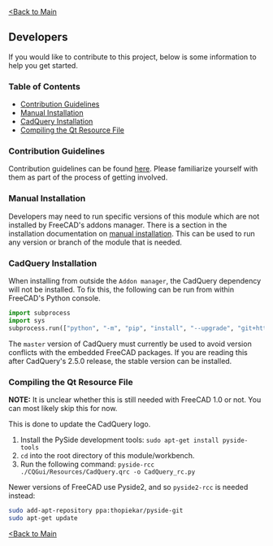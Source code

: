 [<Back to Main](index.md)
## Developers

If you would like to contribute to this project, below is some information to help you get started.

### Table of Contents
- [Contribution Guidelines](developers.md#contribution-guidelines)
- [Manual Installation](developers.md#manual-installation)
- [CadQuery Installation](developers.md#cadquery-installation)
- [Compiling the Qt Resource File](developers.md#compiling-the-qt-resource-file)

### Contribution Guidelines

Contribution guidelines can be found [here](https://github.com/CadQuery/cadquery-freecad-workbench/blob/master/CONTRIBUTING.md). Please familiarize yourself with them as part of the process of getting involved.

### Manual Installation

Developers may need to run specific versions of this module which are not installed by FreeCAD's addons manager. There is a section in the installation documentation on [manual installation](installation.md#manual). This can be used to run any version or branch of the module that is needed.

### CadQuery Installation

When installing from outside the `Addon manager`, the CadQuery dependency will not be installed. To fix this, the following can be run from within FreeCAD's Python console.

```python
import subprocess
import sys
subprocess.run(["python", "-m", "pip", "install", "--upgrade", "git+https://github.com/CadQuery/cadquery.git"], capture_output=True)
```

The `master` version of CadQuery must currently be used to avoid version conflicts with the embedded FreeCAD packages. If you are reading this after CadQuery's 2.5.0 release, the stable version can be installed.

### Compiling the Qt Resource File
**NOTE:** It is unclear whether this is still needed with FreeCAD 1.0 or not. You can most likely skip this for now.

This is done to update the CadQuery logo.
1. Install the PySide development tools: `sudo apt-get install pyside-tools`
2. `cd` into the root directory of this module/workbench.
3. Run the following command: `pyside-rcc ./CQGui/Resources/CadQuery.qrc -o CadQuery_rc.py`

Newer versions of FreeCAD use Pyside2, and so `pyside2-rcc` is needed instead:
```bash
sudo add-apt-repository ppa:thopiekar/pyside-git
sudo apt-get update
```

[<Back to Main](index.md)
